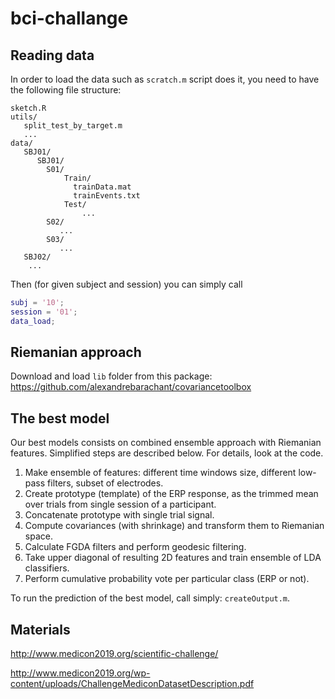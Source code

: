 # bci-challange

## Reading data

In order to load the data such as `scratch.m` script does it, you need to have the following file structure:

```
sketch.R
utils/
   split_test_by_target.m
   ...
data/
   SBJ01/
      SBJ01/
        S01/
            Train/
              trainData.mat 
              trainEvents.txt
            Test/
                ...
        S02/
           ...
        S03/
           ...
   SBJ02/
    ...
```

Then (for given subject and session) you can simply call

```matlab
subj = '10';
session = '01';
data_load;
```

## Riemanian approach

Download and load `lib` folder from this package:
https://github.com/alexandrebarachant/covariancetoolbox

## The best model

Our best models consists on combined ensemble approach with Riemanian features. Simplified steps are described below. For details, look at the code.

1. Make ensemble of features: different time windows size, different low-pass filters, subset of electrodes.
2. Create prototype (template) of the ERP response, as the trimmed mean over trials from single session of a participant.
3. Concatenate prototype with single trial signal.
4. Compute covariances (with shrinkage) and transform them to Riemanian space.
5. Calculate FGDA filters and perform geodesic filtering.
6. Take upper diagonal of resulting 2D features and train ensemble of LDA classifiers.
7. Perform cumulative probability vote per particular class (ERP or not).

To run the prediction of the best model, call simply: `createOutput.m`.

## Materials

http://www.medicon2019.org/scientific-challenge/

http://www.medicon2019.org/wp-content/uploads/ChallengeMediconDatasetDescription.pdf


